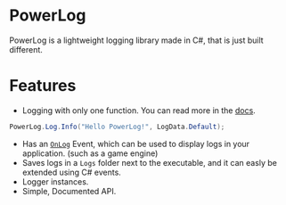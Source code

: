 # PowerLog
PowerLog is a lightweight logging library made in C#, that is just built different.

# Features
* Logging with only one function. You can read more in the [docs](https://github.com/Thev2Andy/PowerLog/wiki).
```cs
PowerLog.Log.Info("Hello PowerLog!", LogData.Default);
```

* Has an [`OnLog`](https://github.com/Thev2Andy/PowerLog/wiki/API-Reference#onlog-eventhandlerlogeventargs) Event, which can be used to display logs in your application. (such as a game engine)
* Saves logs in a `Logs` folder next to the executable, and it can easly be extended using C# events.
* Logger instances.
* Simple, Documented API.
